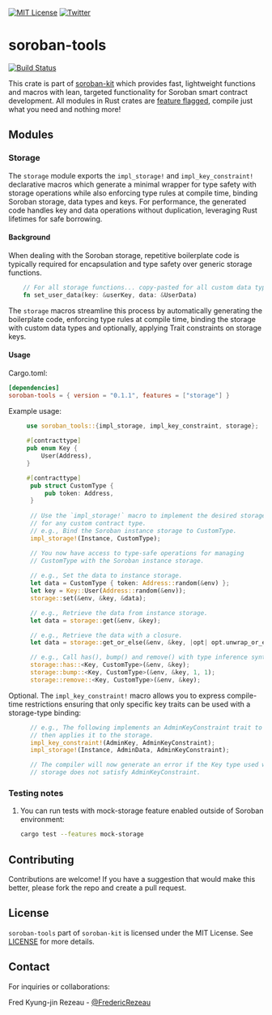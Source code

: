 [![MIT License][license-shield]][license-url]
[![Twitter][twitter-shield]][twitter-url]

# soroban-tools
[![Build Status](https://app.travis-ci.com/FredericRezeau/soroban-kit.svg?branch=main)](https://app.travis-ci.com/FredericRezeau/soroban-kit)

This crate is part of [soroban-kit](https://github.com/FredericRezeau/soroban-kit) which provides fast, lightweight functions and macros with lean, targeted functionality for Soroban smart contract development. All modules in Rust crates are [feature flagged](https://doc.rust-lang.org/cargo/reference/features.html#the-features-section), compile just what you need and nothing more!

## Modules

### Storage

The `storage` module exports the `impl_storage!` and `impl_key_constraint!` declarative macros which generate a minimal wrapper for type safety with storage operations while also enforcing type rules at compile time, binding Soroban storage, data types and keys. For performance, the generated code handles key and data operations without duplication, leveraging Rust lifetimes for safe borrowing.

#### Background

When dealing with the Soroban storage, repetitive boilerplate code is typically required for encapsulation and type safety over generic storage functions.

```rust
    // For all storage functions... copy-pasted for all custom data types...
    fn set_user_data(key: &userKey, data: &UserData)    
```

The `storage` macros streamline this process by automatically generating the boilerplate code, enforcing type rules at compile time, binding the storage with custom data types and optionally, applying Trait constraints on storage keys.

#### Usage

Cargo.toml:
```toml
[dependencies]
soroban-tools = { version = "0.1.1", features = ["storage"] }
```

Example usage:

```rust
     use soroban_tools::{impl_storage, impl_key_constraint, storage};
 
     #[contracttype]
     pub enum Key {
         User(Address),
     }

     #[contracttype]
      pub struct CustomType {
          pub token: Address,
      }
 
      // Use the `impl_storage!` macro to implement the desired storage
      // for any custom contract type.
      // e.g., Bind the Soroban instance storage to CustomType.
      impl_storage!(Instance, CustomType); 

      // You now have access to type-safe operations for managing
      // CustomType with the Soroban instance storage.
 
      // e.g., Set the data to instance storage.
      let data = CustomType { token: Address::random(&env) };
      let key = Key::User(Address::random(&env));      
      storage::set(&env, &key, &data);

      // e.g., Retrieve the data from instance storage.
      let data = storage::get(&env, &key);

      // e.g., Retrieve the data with a closure.
      let data = storage::get_or_else(&env, &key, |opt| opt.unwrap_or_else(|| default_value()));

      // e.g., Call has(), bump() and remove() with type inference syntax.
      storage::has::<Key, CustomType>(&env, &key);
      storage::bump::<Key, CustomType>(&env, &key, 1, 1);
      storage::remove::<Key, CustomType>(&env, &key);
```

Optional. The `impl_key_constraint!` macro allows you to express compile-time restrictions ensuring that only specific key traits can be used with a storage-type binding:

```rust
      // e.g., The following implements an AdminKeyConstraint trait to Admin key
      // then applies it to the storage.
      impl_key_constraint!(AdminKey, AdminKeyConstraint);
      impl_storage!(Instance, AdminData, AdminKeyConstraint);

      // The compiler will now generate an error if the Key type used with the AdminData
      // storage does not satisfy AdminKeyConstraint.
```

### Testing notes

1. You can run tests with mock-storage feature enabled outside of Soroban environment:
   ```sh
   cargo test --features mock-storage
   ```
## Contributing

Contributions are welcome! If you have a suggestion that would make this better, please fork the repo and create a pull request.

## License

`soroban-tools` part of `soroban-kit` is licensed under the MIT License. See [LICENSE](LICENSE) for more details.


## Contact

For inquiries or collaborations:

Fred Kyung-jin Rezeau - [@FredericRezeau](https://twitter.com/fredericrezeau)

[license-shield]: https://img.shields.io/github/license/FredericRezeau/soroban-kit.svg?style=for-the-badge
[license-url]: https://github.com/FredericRezeau/soroban-kit/blob/master/LICENSE
[twitter-shield]: https://img.shields.io/badge/-Twitter-black.svg?style=for-the-badge&logo=twitter&colorB=555
[twitter-url]: https://twitter.com/fredericrezeau